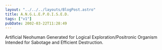 ```yaml
---
layout: "../../../layouts/BlogPost.astro"
title: A.N.G.L.E.P.O.I.S.E.D.
tags: ["v1"]
pubDate: 2002-03-22T11:28:49
---
```


Artificial Neohuman Generated for Logical Exploration/Positronic Organism Intended for Sabotage and Efficient Destruction.
